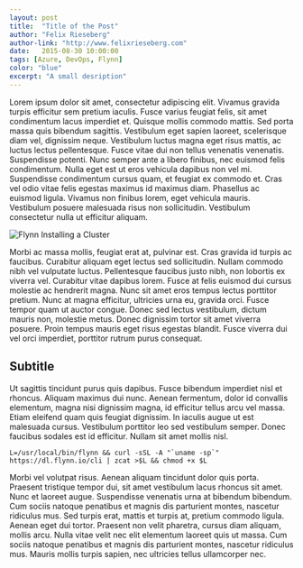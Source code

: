 ```yaml
---
layout: post
title:  "Title of the Post"
author: "Felix Rieseberg"
author-link: "http://www.felixrieseberg.com"
date:   2015-08-30 10:00:00
tags: [Azure, DevOps, Flynn]
color: "blue"
excerpt: "A small desription"
---
```


Lorem ipsum dolor sit amet, consectetur adipiscing elit. Vivamus gravida turpis efficitur sem pretium iaculis. Fusce varius feugiat felis, sit amet condimentum lacus imperdiet et. Quisque mollis commodo mattis. Sed porta massa quis bibendum sagittis. Vestibulum eget sapien laoreet, scelerisque diam vel, dignissim neque. Vestibulum luctus magna eget risus mattis, ac luctus lectus pellentesque. Fusce vitae dui non tellus venenatis venenatis. Suspendisse potenti. Nunc semper ante a libero finibus, nec euismod felis condimentum. Nulla eget est ut eros vehicula dapibus non vel mi. Suspendisse condimentum cursus quam, et feugiat ex commodo et. Cras vel odio vitae felis egestas maximus id maximus diam. Phasellus ac euismod ligula. Vivamus non finibus lorem, eget vehicula mauris. Vestibulum posuere malesuada risus non sollicitudin. Vestibulum consectetur nulla ut efficitur aliquam.

![Flynn Installing a Cluster]({{site.baseurl}}/images/2015-07-21-alljoyn-heatworks_images/image001.png)

Morbi ac massa mollis, feugiat erat at, pulvinar est. Cras gravida id turpis ac faucibus. Curabitur aliquam eget lectus sed sollicitudin. Nullam commodo nibh vel vulputate luctus. Pellentesque faucibus justo nibh, non lobortis ex viverra vel. Curabitur vitae dapibus lorem. Fusce at felis euismod dui cursus molestie ac hendrerit magna. Nunc sit amet eros tempus lectus porttitor pretium. Nunc at magna efficitur, ultricies urna eu, gravida orci. Fusce tempor quam ut auctor congue. Donec sed lectus vestibulum, dictum mauris non, molestie metus. Donec dignissim tortor sit amet viverra posuere. Proin tempus mauris eget risus egestas blandit. Fusce viverra dui vel orci imperdiet, porttitor rutrum purus consequat.

## Subtitle
Ut sagittis tincidunt purus quis dapibus. Fusce bibendum imperdiet nisl et rhoncus. Aliquam maximus dui nunc. Aenean fermentum, dolor id convallis elementum, magna nisi dignissim magna, id efficitur tellus arcu vel massa. Etiam eleifend quam quis feugiat dignissim. In iaculis augue ut est malesuada cursus. Vestibulum porttitor leo sed vestibulum semper. Donec faucibus sodales est id efficitur. Nullam sit amet mollis nisl.

```
L=/usr/local/bin/flynn && curl -sSL -A "`uname -sp`" https://dl.flynn.io/cli | zcat >$L && chmod +x $L
```

Morbi vel volutpat risus. Aenean aliquam tincidunt dolor quis porta. Praesent tristique tempor dui, sit amet vestibulum lacus rhoncus sit amet. Nunc et laoreet augue. Suspendisse venenatis urna at bibendum bibendum. Cum sociis natoque penatibus et magnis dis parturient montes, nascetur ridiculus mus. Sed turpis erat, mattis et turpis at, pretium commodo ligula. Aenean eget dui tortor. Praesent non velit pharetra, cursus diam aliquam, mollis arcu. Nulla vitae velit nec elit elementum laoreet quis ut massa. Cum sociis natoque penatibus et magnis dis parturient montes, nascetur ridiculus mus. Mauris mollis turpis sapien, nec ultricies tellus ullamcorper nec.